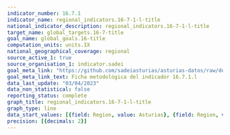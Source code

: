 ```yaml
---
indicator_number: 16.7.1
indicator_name: regional_indicators.16-7-1-l-title
national_indicator_description: regional_indicators.16-7-1-l-title
target_name: global_targets.16-7-title
goal_name: global_goals.16-title
computation_units: units.IX
national_geographical_coverage: regional
source_active_1: true
source_organisation_1: indicator.sadei
goal_meta_link: "https://github.com/sadeiasturias/asturias-datos/raw/develop/descargas/metodologia/16.7.1.l.pdf"
goal_meta_link_text: Ficha metodológica del indicador 16.7.1.l
data_last_update: "03/04/2023"
data_non_statistical: false
reporting_status: complete
graph_title: regional_indicators.16-7-1-l-title
graph_type: line
data_start_values: [{field: Region, value: Asturias}, {field: Region, value: España}]
precision: [{decimals: 2}]
---
```

